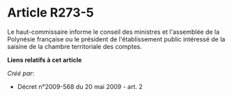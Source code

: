 # Article R273-5

Le haut-commissaire informe le conseil des ministres et l'assemblée de la Polynésie française ou le président de
l'établissement public intéressé de la saisine de la chambre territoriale des comptes.

**Liens relatifs à cet article**

_Créé par_:

  - Décret n°2009-568 du 20 mai 2009 - art. 2
